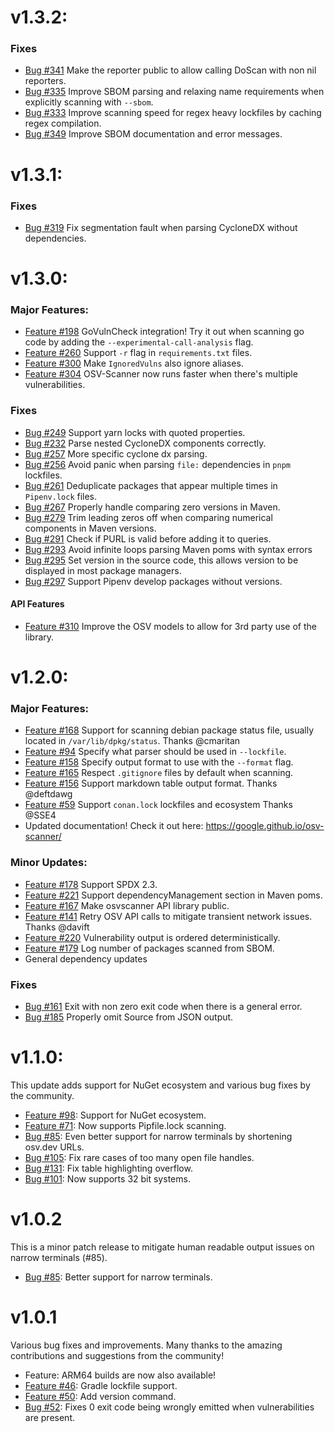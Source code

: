 v1.3.2:
===

### Fixes
- [Bug #341](https://github.com/google/osv-scanner/pull/341) Make the reporter public to allow calling DoScan with non nil reporters.
- [Bug #335](https://github.com/google/osv-scanner/issues/335) Improve SBOM parsing and relaxing name requirements when explicitly scanning with `--sbom`.
- [Bug #333](https://github.com/google/osv-scanner/issues/333) Improve scanning speed for regex heavy lockfiles by caching regex compilation.
- [Bug #349](https://github.com/google/osv-scanner/pull/349) Improve SBOM documentation and error messages.


v1.3.1:
===

### Fixes
- [Bug #319](https://github.com/google/osv-scanner/issues/319) Fix segmentation fault when parsing CycloneDX without dependencies. 

v1.3.0:
===

### Major Features:

- [Feature #198](https://github.com/google/osv-scanner/pull/198) GoVulnCheck integration! Try it out when scanning go code by adding the `--experimental-call-analysis` flag.
- [Feature #260](https://github.com/google/osv-scanner/pull/198) Support `-r` flag in `requirements.txt` files.
- [Feature #300](https://github.com/google/osv-scanner/pull/300) Make `IgnoredVulns` also ignore aliases.
- [Feature #304](https://github.com/google/osv-scanner/pull/304) OSV-Scanner now runs faster when there's multiple vulnerabilities.

### Fixes
- [Bug #249](https://github.com/google/osv-scanner/issues/249) Support yarn locks with quoted properties.
- [Bug #232](https://github.com/google/osv-scanner/issues/232) Parse nested CycloneDX components correctly.
- [Bug #257](https://github.com/google/osv-scanner/issues/257) More specific cyclone dx parsing.
- [Bug #256](https://github.com/google/osv-scanner/issues/256) Avoid panic when parsing `file:` dependencies in `pnpm` lockfiles.
- [Bug #261](https://github.com/google/osv-scanner/issues/261) Deduplicate packages that appear multiple times in `Pipenv.lock` files.
- [Bug #267](https://github.com/google/osv-scanner/issues/267) Properly handle comparing zero versions in Maven.
- [Bug #279](https://github.com/google/osv-scanner/issues/279) Trim leading zeros off when comparing numerical components in Maven versions.
- [Bug #291](https://github.com/google/osv-scanner/issues/291) Check if PURL is valid before adding it to queries.
- [Bug #293](https://github.com/google/osv-scanner/issues/293) Avoid infinite loops parsing Maven poms with syntax errors
- [Bug #295](https://github.com/google/osv-scanner/issues/295) Set version in the source code, this allows version to be displayed in most package managers.
- [Bug #297](https://github.com/google/osv-scanner/issues/297) Support Pipenv develop packages without versions.

#### API Features
- [Feature #310](https://github.com/google/osv-scanner/pull/310) Improve the OSV models to allow for 3rd party use of the library.

v1.2.0:
===

### Major Features:

- [Feature #168](https://github.com/google/osv-scanner/pull/168) Support for scanning debian package status file, usually located in `/var/lib/dpkg/status`. Thanks @cmaritan
- [Feature #94](https://github.com/google/osv-scanner/pull/94) Specify what parser should be used in `--lockfile`.
- [Feature #158](https://github.com/google/osv-scanner/pull/158) Specify output format to use with the `--format` flag.
- [Feature #165](https://github.com/google/osv-scanner/pull/165) Respect `.gitignore` files by default when scanning.
- [Feature #156](https://github.com/google/osv-scanner/pull/156) Support markdown table output format. Thanks @deftdawg
- [Feature #59](https://github.com/google/osv-scanner/pull/59) Support `conan.lock` lockfiles and ecosystem Thanks @SSE4
- Updated documentation! Check it out here: https://google.github.io/osv-scanner/

### Minor Updates:
- [Feature #178](https://github.com/google/osv-scanner/pull/178) Support SPDX 2.3.
- [Feature #221](https://github.com/google/osv-scanner/pull/221) Support dependencyManagement section in Maven poms.
- [Feature #167](https://github.com/google/osv-scanner/pull/167) Make osvscanner API library public.
- [Feature #141](https://github.com/google/osv-scanner/pull/141) Retry OSV API calls to mitigate transient network issues. Thanks @davift
- [Feature #220](https://github.com/google/osv-scanner/pull/220) Vulnerability output is ordered deterministically.
- [Feature #179](https://github.com/google/osv-scanner/pull/179) Log number of packages scanned from SBOM.
- General dependency updates

### Fixes
- [Bug #161](https://github.com/google/osv-scanner/pull/161) Exit with non zero exit code when there is a general error.
- [Bug #185](https://github.com/google/osv-scanner/pull/185) Properly omit Source from JSON output.

v1.1.0:
===

This update adds support for NuGet ecosystem and various bug fixes by the community.

- [Feature #98](https://github.com/google/osv-scanner/pull/98): Support for NuGet ecosystem.
- [Feature #71](https://github.com/google/osv-scanner/issues/71): Now supports Pipfile.lock scanning.
- [Bug #85](https://github.com/google/osv-scanner/issues/85): Even better support for narrow terminals by shortening osv.dev URLs.
- [Bug #105](https://github.com/google/osv-scanner/issues/105): Fix rare cases of too many open file handles.
- [Bug #131](https://github.com/google/osv-scanner/pull/131): Fix table highlighting overflow.
- [Bug #101](https://github.com/google/osv-scanner/issues/101): Now supports 32 bit systems.


v1.0.2
===

This is a minor patch release to mitigate human readable output issues on narrow terminals (#85).

- [Bug #85](https://github.com/google/osv-scanner/issues/85): Better support for narrow terminals.


v1.0.1
===
Various bug fixes and improvements. Many thanks to the amazing contributions and suggestions from the community!

- Feature: ARM64 builds are now also available!
- [Feature #46](https://github.com/google/osv-scanner/pull/46): Gradle lockfile support.
- [Feature #50](https://github.com/google/osv-scanner/pull/46): Add version command.
- [Bug #52](https://github.com/google/osv-scanner/issues/52): Fixes 0 exit code being wrongly emitted when vulnerabilities are present.
